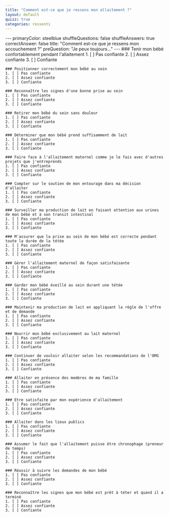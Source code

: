 ```yaml
---
title: "Comment est-ce que je ressens mon allaitement ?"
layout: default
quizz: true
categories: ressenti
--- 
```

<div class="quizdown">
    ---
    primaryColor: steelblue
    shuffleQuestions: false
    shuffleAnswers: true
    correctAnswer: false
    title: "Comment est-ce que je ressens mon accouchement ?"
    preQuestion: "Je peux toujours..."
    ---
    ### Tenir mon bébé confortablement pendant l'allaitement
    1. [ ] Pas confiante
    2. [ ] Assez confiante
    3. [ ] Confiante

    ### Positionner correctement mon bébé au sein
    1. [ ] Pas confiante
    2. [ ] Assez confiante
    3. [ ] Confiante

    ### Reconnaître les signes d'une bonne prise au sein
    1. [ ] Pas confiante
    2. [ ] Assez confiante
    3. [ ] Confiante

    ### Retirer mon bébé du sein sans douleur
    1. [ ] Pas confiante
    2. [ ] Assez confiante
    3. [ ] Confiante

    ### Déterminer que mon bébé prend suffisamment de lait
    1. [ ] Pas confiante
    2. [ ] Assez confiante
    3. [ ] Confiante

    ### Faire face à l'allaitement maternel comme je le fais avec d'autres projets que j'entreprends
    1. [ ] Pas confiante
    2. [ ] Assez confiante
    3. [ ] Confiante

    ### Compter sur le soutien de mon entourage dans ma décision d'allaiter
    1. [ ] Pas confiante
    2. [ ] Assez confiante
    3. [ ] Confiante

    ### Surveiller ma production de lait en faisant attention aux urines de mon bébé et à son transit intestinal
    1. [ ] Pas confiante
    2. [ ] Assez confiante
    3. [ ] Confiante

    ### M'assurer que la prise au sein de mon bébé est correcte pendant toute la durée de la tétée
    1. [ ] Pas confiante
    2. [ ] Assez confiante
    3. [ ] Confiante

    ### Gérer l'allaitement maternel de façon satisfaisante
    1. [ ] Pas confiante
    2. [ ] Assez confiante
    3. [ ] Confiante

    ### Garder mon bébé éveillé au sein durant une tétée
    1. [ ] Pas confiante
    2. [ ] Assez confiante
    3. [ ] Confiante

    ### Maintenir ma production de lait en appliquant la règle de l'offre et de demande
    1. [ ] Pas confiante
    2. [ ] Assez confiante
    3. [ ] Confiante

    ### Nourrir mon bébé exclusivement au lait maternel
    1. [ ] Pas confiante
    2. [ ] Assez confiante
    3. [ ] Confiante

    ### Continuer de vouloir allaiter selon les recommandations de l'OMS
    1. [ ] Pas confiante
    2. [ ] Assez confiante
    3. [ ] Confiante

    ### Allaiter en présence des membres de ma famille
    1. [ ] Pas confiante
    2. [ ] Assez confiante
    3. [ ] Confiante

    ### Etre satisfaite par mon expérience d'allaitement
    1. [ ] Pas confiante
    2. [ ] Assez confiante
    3. [ ] Confiante

    ### Allaiter dans les lieux publics
    1. [ ] Pas confiante
    2. [ ] Assez confiante
    3. [ ] Confiante

    ### Assumer le fait que l'allaitement puisse être chronophage (preneur de temps)
    1. [ ] Pas confiante
    2. [ ] Assez confiante
    3. [ ] Confiante

    ### Réussir à suivre les demandes de mon bébé
    1. [ ] Pas confiante
    2. [ ] Assez confiante
    3. [ ] Confiante

    ### Reconnaître les signes que mon bébé est prêt à téter et quand il a terminé
    1. [ ] Pas confiante
    2. [ ] Assez confiante
    3. [ ] Confiante

</div>
